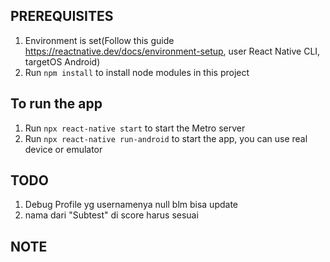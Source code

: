 ## PREREQUISITES
1. Environment is set(Follow this guide https://reactnative.dev/docs/environment-setup, user React Native CLI, targetOS Android)
2. Run <code>npm install</code> to install node modules in this project

## To run the app
1. Run <code>npx react-native start</code> to start the Metro server
2. Run <code>npx react-native run-android</code> to start the app, you can use real device or emulator

## TODO
1. Debug Profile yg usernamenya null blm bisa update
2. nama dari "Subtest" di score harus sesuai

## NOTE